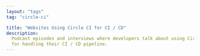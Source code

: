 ```yaml
---
layout: "tags"
tag: "circle-ci"

title: "Websites Using Circle CI for CI / CD"
description:
  Podcast episodes and interviews where developers talk about using Circle CI 
  for handling their CI / CD pipeline.
---
```

